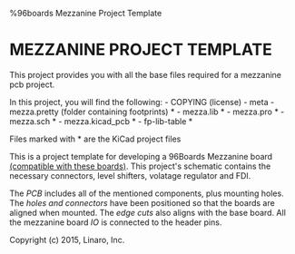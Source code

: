 %96boards Mezzanine Project Template

MEZZANINE PROJECT TEMPLATE
===============================================

This project provides you with all the base files required for 
a mezzanine pcb project.

In this project, you will find the following:
	- COPYING (license)
	- meta
	- mezza.pretty (folder containing footprints) *
	- mezza.lib *
	- mezza.pro *
	- mezza.sch *
	- mezza.kicad_pcb *
	- fp-lib-table *

Files marked with * are the KiCad project files

This is a project template for developing a 96Boards Mezzanine board <a href="https://www.96boards.org/products/ce/">(compatible with these boards)</a>. 
This project's schematic contains the necessary connectors, level shifters, volatage regulator and FDI.

The <em>PCB</em> includes all of the mentioned components, plus mounting holes. The <em>holes and connectors</em> have been positioned so that the boards are aligned when mounted. The <em>edge cuts</em> also aligns with the base board. All the mezzanine board <em>IO</em> is connected to the header pins.

Copyright (c) 2015, Linaro, Inc.